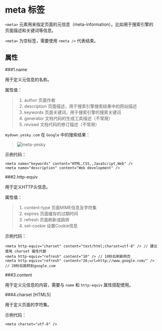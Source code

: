 meta 标签
=========

`<meta>` 元素用来指定页面的元信息（meta-information）。比如用于搜索引擎的页面描述和关键词等信息。

`<meta>` 为空标签，需要使用 `<meta />` 代表结束。

属性
----

###1.name

用于定义元信息的名称。

属性值：
>1. author 页面作者
>2. description 页面描述，用于搜索引擎搜索结果中的网站描述
>3. keywords 页面关键词，用于搜索引擎的搜索关键词
>4. generator 文档代码的生成工具描述（不常用）
>5. revised 文档代码的修订描述（不常用）

`mydown.yesky.com` 在 `Google` 中的搜索结果：
>![meta-yesky](/images/html-tag-meta-01.png "meta")

示例代码：

	<meta name="keywords" content="HTML,CSS,,JavaScript,Web" />
	<meta name="description" content="Web development" />

###2.http-equiv

用于定义HTTP头信息。

属性值：
>1. content-type 页面MIME信息及字符集
>2. expires 页面缓存的过期时间
>3. refresh 页面刷新或跳转
>4. set-cookie 设置Cookie信息

示例代码：

	<meta http-equiv="charset" content="text/html;charset=utf-8" /> // 建议使用 charset 属性代替
	<meta http-equiv="refresh" content="10" /> // 10秒后刷新网页
	<meta http-equiv="refresh" content="20;url=http://www.google.com/" /> // 20秒后跳转到google.com

###3.content

用于定义元信息的内容，需要与 `name` 和 `http-equiv` 属性搭配使用。

###4.charset [HTML5]

用于定义页面的字符集。

示例代码：

	<meta charset="utf-8" />